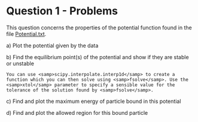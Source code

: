 # Question 1 - Problems

This question concerns the properties of the potential function found in the file <a href="_data/Potential.txt">Potential.txt</a>.

a) Plot the potential given by the data

b) Find the equilibrium point(s) of the potential and show if they are stable or unstable

```{note}
You can use <samp>scipy.interpolate.interp1d</samp> to create a function which you can then solve using <samp>fsolve</samp>. Use the <samp>xtol</samp> parameter to specify a sensible value for the tolerance of the solution found by <samp>fsolve</samp>.
```

c) Find and plot the maximum energy of particle bound in this potential

d) Find and plot the allowed region for this bound particle